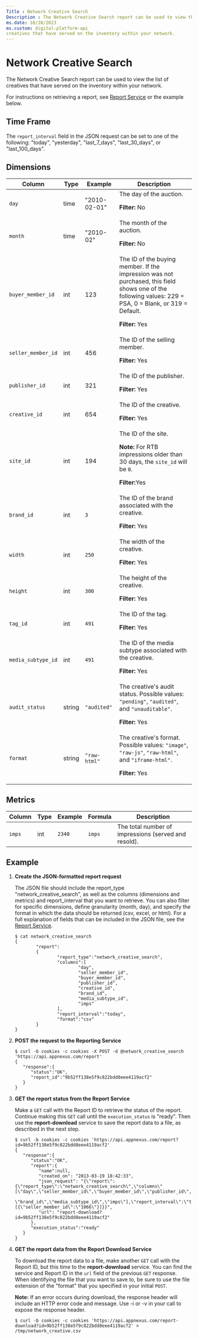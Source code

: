 ```yaml
---
Title : Network Creative Search
Description : The Network Creative Search report can be used to view the list of
ms.date: 10/28/2023
ms.custom: digital-platform-api
creatives that have served on the inventory within your network.
---
```



# Network Creative Search



The Network Creative Search report can be used to view the list of
creatives that have served on the inventory within your network.

For instructions on retrieving a report, see <a
href="report-service.md"
class="xref" target="_blank">Report Service</a> or the example below.



## Time Frame

The `report_interval` field in the JSON request can be set to one of the
following: <span class="keyword apiname">"today",
<span class="keyword apiname">"yesterday",
<span class="keyword apiname">"last_7_days",
<span class="keyword apiname">"last_30_days", or
<span class="keyword apiname">"last_100_days".





## Dimensions



<table class="table">
<thead class="thead">
<tr class="header row">
<th id="ID-00003818__entry__1"
class="entry colsep-1 rowsep-1">Column</th>
<th id="ID-00003818__entry__2" class="entry colsep-1 rowsep-1">Type</th>
<th id="ID-00003818__entry__3"
class="entry colsep-1 rowsep-1">Example</th>
<th id="ID-00003818__entry__4"
class="entry colsep-1 rowsep-1">Description</th>
</tr>
</thead>
<tbody class="tbody">
<tr class="odd row">
<td class="entry colsep-1 rowsep-1"
headers="ID-00003818__entry__1"><code class="ph codeph">day</code></td>
<td class="entry colsep-1 rowsep-1"
headers="ID-00003818__entry__2">time</td>
<td class="entry colsep-1 rowsep-1"
headers="ID-00003818__entry__3"><span
class="keyword apiname">"2010-02-01"</td>
<td class="entry colsep-1 rowsep-1" headers="ID-00003818__entry__4">The
day of the auction.
<p><strong>Filter:</strong> No</p></td>
</tr>
<tr class="even row">
<td class="entry colsep-1 rowsep-1"
headers="ID-00003818__entry__1"><code
class="ph codeph">month</code></td>
<td class="entry colsep-1 rowsep-1"
headers="ID-00003818__entry__2">time</td>
<td class="entry colsep-1 rowsep-1"
headers="ID-00003818__entry__3"><span
class="keyword apiname">"2010-02"</td>
<td class="entry colsep-1 rowsep-1" headers="ID-00003818__entry__4">The
month of the auction.
<p><strong>Filter:</strong> No</p></td>
</tr>
<tr class="odd row">
<td class="entry colsep-1 rowsep-1"
headers="ID-00003818__entry__1"><code
class="ph codeph">buyer_member_id</code></td>
<td class="entry colsep-1 rowsep-1"
headers="ID-00003818__entry__2">int</td>
<td class="entry colsep-1 rowsep-1"
headers="ID-00003818__entry__3"><span
class="keyword apiname">123</td>
<td class="entry colsep-1 rowsep-1" headers="ID-00003818__entry__4">The
ID of the buying member. If the impression was not purchased, this field
shows one of the following values: <span
class="keyword apiname">229 = PSA, <span
class="keyword apiname">0 = Blank, or <span
class="keyword apiname">319 = Default.
<p><strong>Filter:</strong> Yes</p></td>
</tr>
<tr class="even row">
<td class="entry colsep-1 rowsep-1"
headers="ID-00003818__entry__1"><code
class="ph codeph">seller_member_id</code></td>
<td class="entry colsep-1 rowsep-1"
headers="ID-00003818__entry__2">int</td>
<td class="entry colsep-1 rowsep-1"
headers="ID-00003818__entry__3"><span
class="keyword apiname">456</td>
<td class="entry colsep-1 rowsep-1" headers="ID-00003818__entry__4">The
ID of the selling member.
<p><strong>Filter:</strong> Yes</p></td>
</tr>
<tr class="odd row">
<td class="entry colsep-1 rowsep-1"
headers="ID-00003818__entry__1"><code
class="ph codeph">publisher_id</code></td>
<td class="entry colsep-1 rowsep-1"
headers="ID-00003818__entry__2">int</td>
<td class="entry colsep-1 rowsep-1"
headers="ID-00003818__entry__3"><span
class="keyword apiname">321</td>
<td class="entry colsep-1 rowsep-1" headers="ID-00003818__entry__4">The
ID of the publisher.
<p><strong>Filter:</strong> Yes</p></td>
</tr>
<tr class="even row">
<td class="entry colsep-1 rowsep-1"
headers="ID-00003818__entry__1"><code
class="ph codeph">creative_id</code></td>
<td class="entry colsep-1 rowsep-1"
headers="ID-00003818__entry__2">int</td>
<td class="entry colsep-1 rowsep-1"
headers="ID-00003818__entry__3"><span
class="keyword apiname">654</td>
<td class="entry colsep-1 rowsep-1" headers="ID-00003818__entry__4">The
ID of the creative.
<p><strong>Filter:</strong> Yes</p></td>
</tr>
<tr class="odd row">
<td class="entry colsep-1 rowsep-1"
headers="ID-00003818__entry__1"><code
class="ph codeph">site_id</code></td>
<td class="entry colsep-1 rowsep-1"
headers="ID-00003818__entry__2">int</td>
<td class="entry colsep-1 rowsep-1"
headers="ID-00003818__entry__3"><span
class="keyword apiname">194</td>
<td class="entry colsep-1 rowsep-1" headers="ID-00003818__entry__4">The
ID of the site.

<b>Note:</b> For RTB impressions older than 30
days, the <code class="ph codeph">site_id</code> will be <code
class="ph codeph">0</code>.

<p><strong>Filter:</strong>Yes</p></td>
</tr>
<tr class="even row">
<td class="entry colsep-1 rowsep-1"
headers="ID-00003818__entry__1"><code
class="ph codeph">brand_id</code></td>
<td class="entry colsep-1 rowsep-1"
headers="ID-00003818__entry__2">int</td>
<td class="entry colsep-1 rowsep-1"
headers="ID-00003818__entry__3"><code class="ph codeph">3</code></td>
<td class="entry colsep-1 rowsep-1" headers="ID-00003818__entry__4">The
ID of the brand associated with the creative.
<p><strong>Filter:</strong> Yes</p></td>
</tr>
<tr class="odd row">
<td class="entry colsep-1 rowsep-1"
headers="ID-00003818__entry__1"><code
class="ph codeph">width</code></td>
<td class="entry colsep-1 rowsep-1"
headers="ID-00003818__entry__2">int</td>
<td class="entry colsep-1 rowsep-1"
headers="ID-00003818__entry__3"><code class="ph codeph">250</code></td>
<td class="entry colsep-1 rowsep-1" headers="ID-00003818__entry__4">The
width of the creative.
<p><strong>Filter:</strong> Yes</p></td>
</tr>
<tr class="even row">
<td class="entry colsep-1 rowsep-1"
headers="ID-00003818__entry__1"><code
class="ph codeph">height</code></td>
<td class="entry colsep-1 rowsep-1"
headers="ID-00003818__entry__2">int</td>
<td class="entry colsep-1 rowsep-1"
headers="ID-00003818__entry__3"><code class="ph codeph">300</code></td>
<td class="entry colsep-1 rowsep-1" headers="ID-00003818__entry__4">The
height of the creative.
<p><strong>Filter:</strong> Yes</p></td>
</tr>
<tr class="odd row">
<td class="entry colsep-1 rowsep-1"
headers="ID-00003818__entry__1"><code
class="ph codeph">tag_id</code></td>
<td class="entry colsep-1 rowsep-1"
headers="ID-00003818__entry__2">int</td>
<td class="entry colsep-1 rowsep-1"
headers="ID-00003818__entry__3"><code class="ph codeph">491</code></td>
<td class="entry colsep-1 rowsep-1" headers="ID-00003818__entry__4">The
ID of the tag.
<p><strong>Filter:</strong> Yes</p></td>
</tr>
<tr class="even row">
<td class="entry colsep-1 rowsep-1"
headers="ID-00003818__entry__1"><code
class="ph codeph">media_subtype_id</code></td>
<td class="entry colsep-1 rowsep-1"
headers="ID-00003818__entry__2">int</td>
<td class="entry colsep-1 rowsep-1"
headers="ID-00003818__entry__3"><code class="ph codeph">491</code></td>
<td class="entry colsep-1 rowsep-1" headers="ID-00003818__entry__4">The
ID of the media subtype associated with the creative.
<p><strong>Filter:</strong> Yes</p></td>
</tr>
<tr class="odd row">
<td class="entry colsep-1 rowsep-1"
headers="ID-00003818__entry__1"><code
class="ph codeph">audit_status</code></td>
<td class="entry colsep-1 rowsep-1"
headers="ID-00003818__entry__2">string</td>
<td class="entry colsep-1 rowsep-1"
headers="ID-00003818__entry__3"><code
class="ph codeph">"audited"</code></td>
<td class="entry colsep-1 rowsep-1" headers="ID-00003818__entry__4">The
creative's audit status. Possible values: <code
class="ph codeph">"pending"</code>, <code
class="ph codeph">"audited"</code>, and <code
class="ph codeph">"unauditable"</code>.
<p><strong>Filter:</strong> Yes</p></td>
</tr>
<tr class="even row">
<td class="entry colsep-1 rowsep-1"
headers="ID-00003818__entry__1"><code
class="ph codeph">format</code></td>
<td class="entry colsep-1 rowsep-1"
headers="ID-00003818__entry__2">string</td>
<td class="entry colsep-1 rowsep-1"
headers="ID-00003818__entry__3"><code
class="ph codeph">"raw-html"</code></td>
<td class="entry colsep-1 rowsep-1" headers="ID-00003818__entry__4">The
creative's format. Possible values: <code
class="ph codeph">"image"</code>, <code
class="ph codeph">"raw-js"</code>, <code
class="ph codeph">"raw-html"</code>, and <code
class="ph codeph">"iframe-html"</code>.
<p><strong>Filter:</strong> Yes</p></td>
</tr>
</tbody>
</table>







## Metrics



<table class="table">
<thead class="thead">
<tr class="header row">
<th id="ID-00003818__entry__61"
class="entry colsep-1 rowsep-1">Column</th>
<th id="ID-00003818__entry__62"
class="entry colsep-1 rowsep-1">Type</th>
<th id="ID-00003818__entry__63"
class="entry colsep-1 rowsep-1">Example</th>
<th id="ID-00003818__entry__64"
class="entry colsep-1 rowsep-1">Formula</th>
<th id="ID-00003818__entry__65"
class="entry colsep-1 rowsep-1">Description</th>
</tr>
</thead>
<tbody class="tbody">
<tr class="odd row">
<td class="entry colsep-1 rowsep-1"
headers="ID-00003818__entry__61"><code
class="ph codeph">imps</code></td>
<td class="entry colsep-1 rowsep-1"
headers="ID-00003818__entry__62">int</td>
<td class="entry colsep-1 rowsep-1"
headers="ID-00003818__entry__63"><code
class="ph codeph">2340</code></td>
<td class="entry colsep-1 rowsep-1"
headers="ID-00003818__entry__64"><code
class="ph codeph">imps</code></td>
<td class="entry colsep-1 rowsep-1" headers="ID-00003818__entry__65">The
total number of impressions (served and resold).</td>
</tr>
</tbody>
</table>







## Example

1.  **Create the JSON-formatted report request**

    The JSON file should include the report_type
    "network_creative_search", as well as the columns (dimensions and
    metrics) and report_interval that you want to retrieve. You can also
    filter for specific dimensions, define granularity (month, day), and
    specify the format in which the data should be returned (csv, excel,
    or html). For a full explanation of fields that can be included in
    the JSON file, see the <a
    href="report-service.md"
    class="xref" target="_blank">Report Service</a>.

    ``` pre
    $ cat network_creative_search
    {
            "report":
            {
                    "report_type":"network_creative_search",
                    "columns":[
                            "day",
                            "seller_member_id",
                            "buyer_member_id",
                            "publisher_id",
                            "creative_id",
                            "brand_id",
                            "media_subtype_id",
                            "imps"
                    ],
                    "report_interval":"today",
                    "format":"csv"
            }
    }
    ```

2.  **POST the request to the Reporting Service**

    ``` pre
    $ curl -b cookies -c cookies -X POST -d @network_creative_search 'https://api.appnexus.com/report'
    {
       "response":{
          "status":"OK",
          "report_id":"9b52ff138e5f9c822bdd8eee4119acf2"
       }
    }
    ```

3.  **GET the report status from the Report Service**

    Make a `GET` call with the Report ID to retrieve the status of the
    report. Continue making this `GET` call until the `execution_status`
    is "ready". Then use the **report-download** service to save the
    report data to a file, as described in the next step.

    ``` pre
    $ curl -b cookies -c cookies 'https://api.appnexus.com/report?id=9b52ff138e5f9c822bdd8eee4119acf2'
    {
       "response":{
          "status":"OK",
          "report":{
             "name":null,
             "created_on": "2013-03-19 18:42:33",
             "json_request": "{\"report\":{\"report_type\":\"network_creative_search\",\"columns\" [\"day\",\"seller_member_id\",\"buyer_member_id\",\"publisher_id\",\"creative_id\",
             \"brand_id\",\"media_subtype_id\",\"imps\"],\"report_interval\":\"today\",\"format\":\"csv\",\"filters\":[{\"seller_member_id\":\"1066\"}]}}",
             "url": "report-download?id=9b52ff138e5f9c822bdd8eee4119acf2"
          },
          "execution_status":"ready"
       }
    }
    ```

4.  **GET the report data from the Report Download Service**

    To download the report data to a file, make another `GET` call with
    the Report ID, but this time to the **report-download** service. You
    can find the service and Report ID in the `url` field of the
    previous `GET` response. When identifying the file that you want to
    save to, be sure to use the file extension of the "format" that you
    specified in your initial `POST`.

    

    <b>Note:</b> If an error occurs during
    download, the response header will include an HTTP error code and
    message. Use -i or -v in your call to expose the response header.

    

    

    ``` pre
    $ curl -b cookies -c cookies 'https://api.appnexus.com/report-download?id=9b52ff138e5f9c822bdd8eee4119acf2' > /tmp/network_creative.csv
    ```

    






